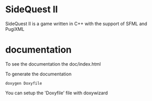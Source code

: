 SideQuest II
==========
SideQuest II is a game written in C++ with the support of SFML and PugiXML

# documentation
To see the documentation the doc/index.html

To generate the documentation
```
doxygen Doxyfile
```
You can setup the 'Doxyfile' file with doxywizard